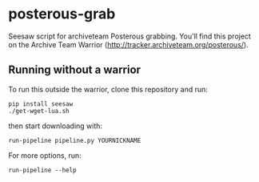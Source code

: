 posterous-grab
==============

Seesaw script for archiveteam Posterous grabbing.
You'll find this project on the Archive Team Warrior (http://tracker.archiveteam.org/posterous/).


Running without a warrior
-------------------------

To run this outside the warrior, clone this repository and run:

    pip install seesaw
    ./get-wget-lua.sh

then start downloading with:

    run-pipeline pipeline.py YOURNICKNAME

For more options, run:

    run-pipeline --help

